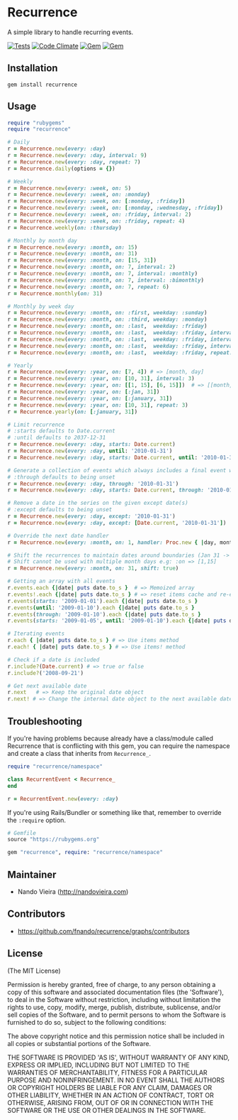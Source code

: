 # Recurrence

A simple library to handle recurring events.

[![Tests](https://github.com/fnando/recurrence/workflows/Tests/badge.svg)](https://github.com/fnando/recurrence/actions?query=workflow%3ATests)
[![Code Climate](https://codeclimate.com/github/fnando/recurrence/badges/gpa.svg)](https://codeclimate.com/github/fnando/recurrence)
[![Gem](https://img.shields.io/gem/v/recurrence.svg)](https://rubygems.org/gems/recurrence)
[![Gem](https://img.shields.io/gem/dt/recurrence.svg)](https://rubygems.org/gems/recurrence)

## Installation

    gem install recurrence

## Usage

```ruby
require "rubygems"
require "recurrence"

# Daily
r = Recurrence.new(every: :day)
r = Recurrence.new(every: :day, interval: 9)
r = Recurrence.new(every: :day, repeat: 7)
r = Recurrence.daily(options = {})

# Weekly
r = Recurrence.new(every: :week, on: 5)
r = Recurrence.new(every: :week, on: :monday)
r = Recurrence.new(every: :week, on: [:monday, :friday])
r = Recurrence.new(every: :week, on: [:monday, :wednesday, :friday])
r = Recurrence.new(every: :week, on: :friday, interval: 2)
r = Recurrence.new(every: :week, on: :friday, repeat: 4)
r = Recurrence.weekly(on: :thursday)

# Monthly by month day
r = Recurrence.new(every: :month, on: 15)
r = Recurrence.new(every: :month, on: 31)
r = Recurrence.new(every: :month, on: [15, 31])
r = Recurrence.new(every: :month, on: 7, interval: 2)
r = Recurrence.new(every: :month, on: 7, interval: :monthly)
r = Recurrence.new(every: :month, on: 7, interval: :bimonthly)
r = Recurrence.new(every: :month, on: 7, repeat: 6)
r = Recurrence.monthly(on: 31)

# Monthly by week day
r = Recurrence.new(every: :month, on: :first, weekday: :sunday)
r = Recurrence.new(every: :month, on: :third, weekday: :monday)
r = Recurrence.new(every: :month, on: :last,  weekday: :friday)
r = Recurrence.new(every: :month, on: :last,  weekday: :friday, interval: 2)
r = Recurrence.new(every: :month, on: :last,  weekday: :friday, interval: :quarterly)
r = Recurrence.new(every: :month, on: :last,  weekday: :friday, interval: :semesterly)
r = Recurrence.new(every: :month, on: :last,  weekday: :friday, repeat: 3)

# Yearly
r = Recurrence.new(every: :year, on: [7, 4]) # => [month, day]
r = Recurrence.new(every: :year, on: [10, 31], interval: 3)
r = Recurrence.new(every: :year, on: [[1, 15], [6, 15]])  # => [[month, day], [month, day]]
r = Recurrence.new(every: :year, on: [:jan, 31])
r = Recurrence.new(every: :year, on: [:january, 31])
r = Recurrence.new(every: :year, on: [10, 31], repeat: 3)
r = Recurrence.yearly(on: [:january, 31])

# Limit recurrence
# :starts defaults to Date.current
# :until defaults to 2037-12-31
r = Recurrence.new(every: :day, starts: Date.current)
r = Recurrence.new(every: :day, until: '2010-01-31')
r = Recurrence.new(every: :day, starts: Date.current, until: '2010-01-31')

# Generate a collection of events which always includes a final event with the given through date
# :through defaults to being unset
r = Recurrence.new(every: :day, through: '2010-01-31')
r = Recurrence.new(every: :day, starts: Date.current, through: '2010-01-31')

# Remove a date in the series on the given except date(s)
# :except defaults to being unset
r = Recurrence.new(every: :day, except: '2010-01-31')
r = Recurrence.new(every: :day, except: [Date.current, '2010-01-31'])

# Override the next date handler
r = Recurrence.new(every: :month, on: 1, handler: Proc.new { |day, month, year| raise("Date not allowed!") if year == 2011 && month == 12 && day == 31 })

# Shift the recurrences to maintain dates around boundaries (Jan 31 -> Feb 28 -> Mar 28)
# Shift cannot be used with multiple month days e.g: :on => [1,15]
r = Recurrence.new(every: :month, on: 31, shift: true)

# Getting an array with all events
r.events.each {|date| puts date.to_s }  # => Memoized array
r.events!.each {|date| puts date.to_s } # => reset items cache and re-execute it
r.events(starts: '2009-01-01').each {|date| puts date.to_s }
r.events(until: '2009-01-10').each {|date| puts date.to_s }
r.events(through: '2009-01-10').each {|date| puts date.to_s }
r.events(starts: '2009-01-05', until: '2009-01-10').each {|date| puts date.to_s }

# Iterating events
r.each { |date| puts date.to_s } # => Use items method
r.each! { |date| puts date.to_s } # => Use items! method

# Check if a date is included
r.include?(Date.current) # => true or false
r.include?('2008-09-21')

# Get next available date
r.next   # => Keep the original date object
r.next! # => Change the internal date object to the next available date
```

## Troubleshooting

If you're having problems because already have a class/module called Recurrence
that is conflicting with this gem, you can require the namespace and create a
class that inherits from `Recurrence_`.

```ruby
require "recurrence/namespace"

class RecurrentEvent < Recurrence_
end

r = RecurrentEvent.new(every: :day)
```

If you're using Rails/Bundler or something like that, remember to override the
`:require` option.

```ruby
# Gemfile
source "https://rubygems.org"

gem "recurrence", require: "recurrence/namespace"
```

## Maintainer

- Nando Vieira (http://nandovieira.com)

## Contributors

- https://github.com/fnando/recurrence/graphs/contributors

## License

(The MIT License)

Permission is hereby granted, free of charge, to any person obtaining a copy of
this software and associated documentation files (the 'Software'), to deal in
the Software without restriction, including without limitation the rights to
use, copy, modify, merge, publish, distribute, sublicense, and/or sell copies of
the Software, and to permit persons to whom the Software is furnished to do so,
subject to the following conditions:

The above copyright notice and this permission notice shall be included in all
copies or substantial portions of the Software.

THE SOFTWARE IS PROVIDED 'AS IS', WITHOUT WARRANTY OF ANY KIND, EXPRESS OR
IMPLIED, INCLUDING BUT NOT LIMITED TO THE WARRANTIES OF MERCHANTABILITY, FITNESS
FOR A PARTICULAR PURPOSE AND NONINFRINGEMENT. IN NO EVENT SHALL THE AUTHORS OR
COPYRIGHT HOLDERS BE LIABLE FOR ANY CLAIM, DAMAGES OR OTHER LIABILITY, WHETHER
IN AN ACTION OF CONTRACT, TORT OR OTHERWISE, ARISING FROM, OUT OF OR IN
CONNECTION WITH THE SOFTWARE OR THE USE OR OTHER DEALINGS IN THE SOFTWARE.
